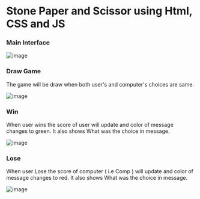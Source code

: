 
# Stone Paper and Scissor using Html, CSS and JS

### Main Interface

![image](https://github.com/GopalChandora/Stone-Paper-and-Scissor-Game/assets/83115380/a2c6d8a1-56c8-4823-9f23-e6928b50f42b)

### Draw Game
The game will be draw when both user's and computer's choices are same.

![image](https://github.com/GopalChandora/Stone-Paper-and-Scissor-Game/assets/83115380/db1620c3-6a85-43f6-bb90-80faa43ee611)

### Win
When user wins the score of user will update and color of message changes to green. It also shows What was the choice in message.

![image](https://github.com/GopalChandora/Stone-Paper-and-Scissor-Game/assets/83115380/863c3da2-e6c6-4a6c-92c4-3e51c1e9402b)

### Lose
When user Lose the score of computer ( i.e Comp ) will update and color of message changes to red. It also shows What was the choice in message.

![image](https://github.com/GopalChandora/Stone-Paper-and-Scissor-Game/assets/83115380/5575e2fe-e224-4f2d-b83b-802032180164)